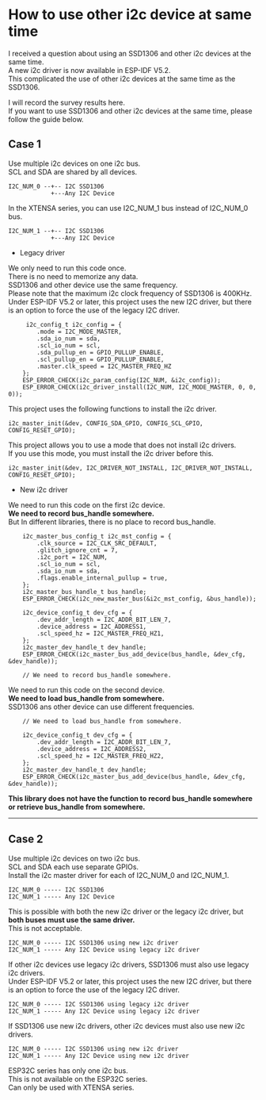 # How to use other i2c device at same time
I received a question about using an SSD1306 and other i2c devices at the same time.   
A new i2c driver is now available in ESP-IDF V5.2.   
This complicated the use of other i2c devices at the same time as the SSD1306.   

I will record the survey results here.   
If you want to use SSD1306 and other i2c devices at the same time, please follow the guide below.   

## Case 1
Use multiple i2c devices on one i2c bus.   
SCL and SDA are shared by all devices.   
```
I2C_NUM_0 --+-- I2C SSD1306
            +---Any I2C Device
```

In the XTENSA series, you can use I2C_NUM_1 bus instead of I2C_NUM_0 bus.
```
I2C_NUM_1 --+-- I2C SSD1306
            +---Any I2C Device
```

- Legacy driver

We only need to run this code once.   
There is no need to memorize any data.   
SSD1306 and other device use the same frequency.   
Please note that the maximum i2c clock frequency of SSD1306 is 400KHz.   
Under ESP-IDF V5.2 or later, this project uses the new I2C driver, but there is an option to force the use of the legacy I2C driver.

```
     i2c_config_t i2c_config = {
        .mode = I2C_MODE_MASTER,
        .sda_io_num = sda,
        .scl_io_num = scl,
        .sda_pullup_en = GPIO_PULLUP_ENABLE,
        .scl_pullup_en = GPIO_PULLUP_ENABLE,
        .master.clk_speed = I2C_MASTER_FREQ_HZ
    };
    ESP_ERROR_CHECK(i2c_param_config(I2C_NUM, &i2c_config));
    ESP_ERROR_CHECK(i2c_driver_install(I2C_NUM, I2C_MODE_MASTER, 0, 0, 0));
```

This project uses the following functions to install the i2c driver.
```
i2c_master_init(&dev, CONFIG_SDA_GPIO, CONFIG_SCL_GPIO, CONFIG_RESET_GPIO);
```

This project allows you to use a mode that does not install i2c drivers.   
If you use this mode, you must install the i2c driver before this.   
```
i2c_master_init(&dev, I2C_DRIVER_NOT_INSTALL, I2C_DRIVER_NOT_INSTALL, CONFIG_RESET_GPIO);
```


- New i2c driver

We need to run this code on the first i2c device.   
**We need to record bus_handle somewhere.**   
But In different libraries, there is no place to record bus_handle.   
```
    i2c_master_bus_config_t i2c_mst_config = {
        .clk_source = I2C_CLK_SRC_DEFAULT,
        .glitch_ignore_cnt = 7,
        .i2c_port = I2C_NUM,
        .scl_io_num = scl,
        .sda_io_num = sda,
        .flags.enable_internal_pullup = true,
    };
    i2c_master_bus_handle_t bus_handle;
    ESP_ERROR_CHECK(i2c_new_master_bus(&i2c_mst_config, &bus_handle));

    i2c_device_config_t dev_cfg = {
        .dev_addr_length = I2C_ADDR_BIT_LEN_7,
        .device_address = I2C_ADDRESS1,
        .scl_speed_hz = I2C_MASTER_FREQ_HZ1,
    };
    i2c_master_dev_handle_t dev_handle;
    ESP_ERROR_CHECK(i2c_master_bus_add_device(bus_handle, &dev_cfg, &dev_handle));

    // We need to record bus_handle somewhere.
```

We need to run this code on the second device.   
**We need to load bus_handle from somewhere.**   
SSD1306 ans other device can use different frequencies.   

```
    // We need to load bus_handle from somewhere.

    i2c_device_config_t dev_cfg = {
        .dev_addr_length = I2C_ADDR_BIT_LEN_7,
        .device_address = I2C_ADDRESS2,
        .scl_speed_hz = I2C_MASTER_FREQ_HZ2,
    };
    i2c_master_dev_handle_t dev_handle;
    ESP_ERROR_CHECK(i2c_master_bus_add_device(bus_handle, &dev_cfg, &dev_handle));
```

**This library does not have the function to record bus_handle somewhere or retrieve bus_handle from somewhere.**

---

## Case 2
Use multiple i2c devices on two i2c bus.   
SCL and SDA each use separate GPIOs.   
Install the i2c master driver for each of I2C_NUM_0 and I2C_NUM_1.   
```
I2C_NUM_0 ----- I2C SSD1306
I2C_NUM_1 ----- Any I2C Device
```

This is possible with both the new i2c driver or the legacy i2c driver, but **both buses must use the same driver.**   
This is not acceptable.   
```
I2C_NUM_0 ----- I2C SSD1306 using new i2c driver
I2C_NUM_1 ----- Any I2C Device using legacy i2c driver
```

If other i2c devices use legacy i2c drivers, SSD1306 must also use legacy i2c drivers.   
Under ESP-IDF V5.2 or later, this project uses the new I2C driver, but there is an option to force the use of the legacy I2C driver.
```
I2C_NUM_0 ----- I2C SSD1306 using legacy i2c driver
I2C_NUM_1 ----- Any I2C Device using legacy i2c driver
```

If SSD1306 use new i2c drivers, other i2c devices must also use new i2c drivers.
```
I2C_NUM_0 ----- I2C SSD1306 using new i2c driver
I2C_NUM_1 ----- Any I2C Device using new i2c driver
```

ESP32C series has only one i2c bus.   
This is not available on the ESP32C series.   
Can only be used with XTENSA series.   

